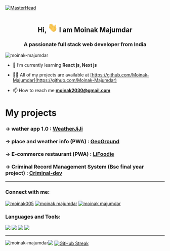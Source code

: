 [![MasterHead](https://media-exp1.licdn.com/dms/image/C5622AQEdqHl5xs1WJA/feedshare-shrink_2048_1536/0/1643093280193?e=2147483647&v=beta&t=Nl495XFTzM7YwSHZyVvf66mHk9e4uGLKirqE8W5AHxw)](https://rishavchanda.io)

# <h2 align="center">Hi, <img src="https://raw.githubusercontent.com/ABSphreak/ABSphreak/master/gifs/Hi.gif" height="30px" width="30px"> I am Moinak Majumdar </h2>
<h3 align="center">A passionate full stack web developer from India</h3>

<p align="left"> <img src="https://komarev.com/ghpvc/?username=moinak-majumdar&label=Profile%20views&color=0e75b6&style=flat" alt="moinak-majumdar" /> </p>

- 🌱 I’m currently learning **React js, Next js**

- 👨‍💻 All of my projects are available at [https://github.com/Moinak-Majumdar](https://github.com/Moinak-Majumdar)

- 📫 How to reach me **moinak2030@gmail.com**

<h1>My projects</h1>

<h3>-> wather app 1.0 : <a href='https://moinak-majumdar.github.io/React-weather/' target='_blank'>WeatherJiJi</a>
    <br><br>
    -> place and weather info (PWA) : <a href='https://moinak-geoground.netlify.app/' target='_blank'>GeoGround</a>
    <br><br>
    -> E-commerce restaurant (PWA) : <a href='https://lifoodie-dev.web.app/' target='_blank'>LiFoodie</a>
     <br><br>
    -> Criminal Record Management System (Bsc final year project) : <a href='https://criminal-dev.rf.gd/' target='_blank'>Criminal-dev</a>
</h3>
<hr/>
<h3 align="left">Connect with me:</h3>
<p align="left">
<a href="https://twitter.com/moinak005" target="blank"><img align="center" src="https://raw.githubusercontent.com/rahuldkjain/github-profile-readme-generator/master/src/images/icons/Social/twitter.svg" alt="moinak005" height="30" width="40" /></a>
<a href="https://www.linkedin.com/in/moinak-majumdar-b7a85b238/" target="blank"><img align="center" src="https://raw.githubusercontent.com/rahuldkjain/github-profile-readme-generator/master/src/images/icons/Social/linked-in-alt.svg" alt="moinak majumdar" height="30" width="40" /></a>
<a href="https://www.facebook.com/moinak.majumdar.9" target="blank"><img align="center" src="https://raw.githubusercontent.com/rahuldkjain/github-profile-readme-generator/master/src/images/icons/Social/facebook.svg" alt="moinak majumdar" height="30" width="40" /></a>
</p>

<h3 align="left">Languages and Tools:</h3>
<p>
    <img src='https://img.shields.io/badge/HTML5-E34F26?style=for-the-badge&logo=html5&logoColor=white'/>
    <img src='https://img.shields.io/badge/CSS-239120?&style=for-the-badge&logo=css3&logoColor=white'/>
    <img src='https://img.shields.io/badge/MySQL-00000F?style=for-the-badge&logo=mysql&logoColor=white'/>
    <img src='https://img.shields.io/badge/Git-F05032?style=for-the-badge&logo=git&logoColor=white'/>
</p>
<hr/>
<p>
    <img align="left" src="https://github-readme-stats.vercel.app/api/top-langs?username=moinak-majumdar&show_icons=true&locale=en&layout=compact" alt="moinak-majumdar" />
</p>

![](https://github-readme-stats.vercel.app/api?username=moinak-majumdar&show_icons=true&theme=light)
[![GitHub Streak](https://github-readme-streak-stats.herokuapp.com?user=moinak-majumdar&hide_border=true&ring=3DA7FF&fire=3DA7FF&currStreakLabel=17B5C2)](https://git.io/streak-stats)

